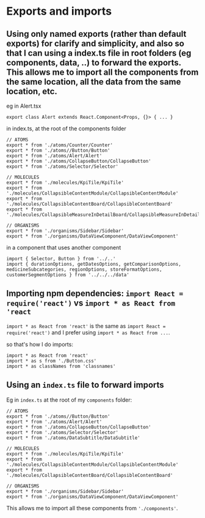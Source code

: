 # Exports and imports

## Using only named exports (rather than default exports) for clarify and simplicity, and also so that I can using a index.ts file in root folders (eg components, data, ..) to forward the exports. This allows me to import all the components from the same location, all the data from the same location, etc.

eg in Alert.tsx
```
export class Alert extends React.Component<Props, {}> { ... }
```

in index.ts, at the root of the components folder
```
// ATOMS
export * from './atoms/Counter/Counter'
export * from './atoms//Button/Button'
export * from './atoms/Alert/Alert'
export * from './atoms/CollapseButton/CollapseButton'
export * from './atoms/Selector/Selector'

// MOLECULES
export * from './molecules/KpiTile/KpiTile'
export * from './molecules/CollapsibleContentModule/CollapsibleContentModule'
export * from './molecules/CollapsibleContentBoard/CollapsibleContentBoard'
export * from './molecules/CollapsibleMeasureInDetailBoard/CollapsibleMeasureInDetailBoard'

// ORGANISMS
export * from './organisms/Sidebar/Sidebar'
export * from './organisms/DataViewComponent/DataViewComponent'
```

in a component that uses another component
```
import { Selector, Button } from '../..'
import { durationOptions, getDatesOptions, getComparisonOptions, medicineSubcategories, regionOptions, storeFormatOptions, customerSegmentOptions } from '../../../data'
```

## Importing npm dependencies: `import React = require('react')` vs `import * as React from 'react`

`import * as React from 'react'` is the same as `import React = require('react')`
and I prefer using `import * as React from ...`.

so that's how I do imports:

```
import * as React from 'react'
import * as s from './Button.css'
import * as classNames from 'classnames'
```

## Using an `index.ts` file to forward imports

Eg in `index.ts` at the root of my `components` folder:

```
// ATOMS
export * from './atoms//Button/Button'
export * from './atoms/Alert/Alert'
export * from './atoms/CollapseButton/CollapseButton'
export * from './atoms/Selector/Selector'
export * from './atoms/DataSubtitle/DataSubtitle'

// MOLECULES
export * from './molecules/KpiTile/KpiTile'
export * from './molecules/CollapsibleContentModule/CollapsibleContentModule'
export * from './molecules/CollapsibleContentBoard/CollapsibleContentBoard'

// ORGANISMS
export * from './organisms/Sidebar/Sidebar'
export * from './organisms/DataViewComponent/DataViewComponent'
```

This allows me to import all these components from `'./components'`.
